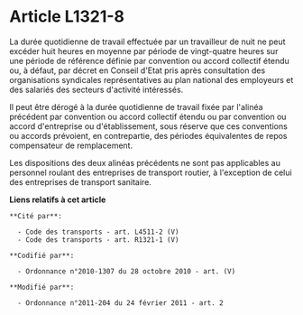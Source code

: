 # Article L1321-8

La durée quotidienne de travail effectuée par un travailleur de nuit ne peut excéder huit heures en moyenne par période de
vingt-quatre heures sur une période de référence définie par convention ou accord collectif étendu ou, à défaut, par décret
en Conseil d'Etat pris après consultation des organisations syndicales représentatives au plan national des employeurs et des
salariés des secteurs d'activité intéressés. 

Il peut être dérogé à la durée quotidienne de travail fixée par l'alinéa précédent par convention ou accord collectif étendu
ou par convention ou accord d'entreprise ou d'établissement, sous réserve que ces conventions ou accords prévoient, en
contrepartie, des périodes équivalentes de repos compensateur de remplacement.

Les dispositions des deux alinéas précédents ne sont pas applicables au personnel roulant des entreprises de transport
routier, à l'exception de celui des entreprises de transport sanitaire.

**Liens relatifs à cet article**

	**Cité par**:

	  - Code des transports - art. L4511-2 (V)
	  - Code des transports - art. R1321-1 (V)

	**Codifié par**:

	  - Ordonnance n°2010-1307 du 28 octobre 2010 - art. (V)

	**Modifié par**:

	  - Ordonnance n°2011-204 du 24 février 2011 - art. 2
